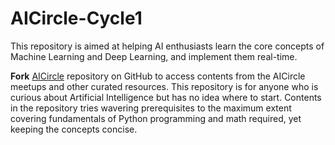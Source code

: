 # AICircle-Cycle1

This repository is aimed at helping AI enthusiasts learn the core concepts of Machine Learning and Deep Learning, and implement them real-time.

**Fork** [AICircle](https://github.com/harishrb/AICircle) repository on GitHub to access contents from the AICircle meetups and other curated resources. This repository is for anyone who is curious about Artificial Intelligence but has no idea where to start. Contents in the repository tries wavering prerequisites to the maximum extent covering fundamentals of Python programming and math required, yet keeping the concepts concise.
